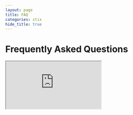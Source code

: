 ```yaml
---
layout: page
title: FAQ
categories: stix
hide_title: true
---
```


Frequently Asked Questions
===================================================

<div>
    <iframe class="faq" title="FAQ" src="https://docs.google.com/document/d/1V5tE78N10McUq1xUOHV1RTVsOoYmiq_xt2PY1YI8bsU/pub?embedded=true"></iframe>
</div>
